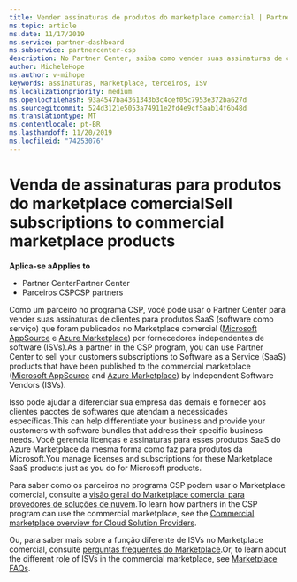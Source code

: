 ```yaml
---
title: Vender assinaturas de produtos do marketplace comercial | Partner Center
ms.topic: article
ms.date: 11/17/2019
ms.service: partner-dashboard
ms.subservice: partnercenter-csp
description: No Partner Center, saiba como vender suas assinaturas de clientes para produtos de SaaS publicados no Marketplace por fornecedores independentes de software (ISVs).
author: MicheleHope
ms.author: v-mihope
keywords: assinaturas, Marketplace, terceiros, ISV
ms.localizationpriority: medium
ms.openlocfilehash: 93a4547ba4361343b3c4cef05c7953e372ba627d
ms.sourcegitcommit: 524d3121e5053a74911e2fd4e9cf5aab14f6b48d
ms.translationtype: MT
ms.contentlocale: pt-BR
ms.lasthandoff: 11/20/2019
ms.locfileid: "74253076"
---
```

# <a name="sell-subscriptions-to-commercial-marketplace-products"></a><span data-ttu-id="d4645-104">Venda de assinaturas para produtos do marketplace comercial</span><span class="sxs-lookup"><span data-stu-id="d4645-104">Sell subscriptions to commercial marketplace products</span></span>

<span data-ttu-id="d4645-105">**Aplica-se a**</span><span class="sxs-lookup"><span data-stu-id="d4645-105">**Applies to**</span></span>

- <span data-ttu-id="d4645-106">Partner Center</span><span class="sxs-lookup"><span data-stu-id="d4645-106">Partner Center</span></span>
- <span data-ttu-id="d4645-107">Parceiros CSP</span><span class="sxs-lookup"><span data-stu-id="d4645-107">CSP partners</span></span>

<span data-ttu-id="d4645-108">Como um parceiro no programa CSP, você pode usar o Partner Center para vender suas assinaturas de clientes para produtos SaaS (software como serviço) que foram publicados no Marketplace comercial ([Microsoft AppSource](https://appsource.microsoft.com/) e [Azure Marketplace](https://azuremarketplace.microsoft.com/)) por fornecedores independentes de software (ISVs).</span><span class="sxs-lookup"><span data-stu-id="d4645-108">As a partner in the CSP program, you can use Partner Center to sell your customers subscriptions to Software as a Service (SaaS) products that have been published to the commercial marketplace ([Microsoft AppSource](https://appsource.microsoft.com/) and [Azure Marketplace](https://azuremarketplace.microsoft.com/)) by Independent Software Vendors (ISVs).</span></span> 

<span data-ttu-id="d4645-109">Isso pode ajudar a diferenciar sua empresa das demais e fornecer aos clientes pacotes de softwares que atendam a necessidades específicas.</span><span class="sxs-lookup"><span data-stu-id="d4645-109">This can help differentiate your business and provide your customers with software bundles that address their specific business needs.</span></span> <span data-ttu-id="d4645-110">Você gerencia licenças e assinaturas para esses produtos SaaS do Azure Marketplace da mesma forma como faz para produtos da Microsoft.</span><span class="sxs-lookup"><span data-stu-id="d4645-110">You manage licenses and subscriptions for these Marketplace SaaS products just as you do for Microsoft products.</span></span>

<span data-ttu-id="d4645-111">Para saber como os parceiros no programa CSP podem usar o Marketplace comercial, consulte a [visão geral do Marketplace comercial para provedores de soluções de nuvem](csp-commercial-marketplace-overview.md).</span><span class="sxs-lookup"><span data-stu-id="d4645-111">To learn how partners in the CSP program can use the commercial marketplace, see the [Commercial marketplace overview for Cloud Solution Providers](csp-commercial-marketplace-overview.md).</span></span>

<span data-ttu-id="d4645-112">Ou, para saber mais sobre a função diferente de ISVs no Marketplace comercial, consulte [perguntas frequentes do Marketplace](https://docs.microsoft.com/azure/marketplace/marketplace-faq-publisher-guide).</span><span class="sxs-lookup"><span data-stu-id="d4645-112">Or, to learn about the different role of ISVs in the commercial marketplace, see [Marketplace FAQs](https://docs.microsoft.com/azure/marketplace/marketplace-faq-publisher-guide).</span></span>
